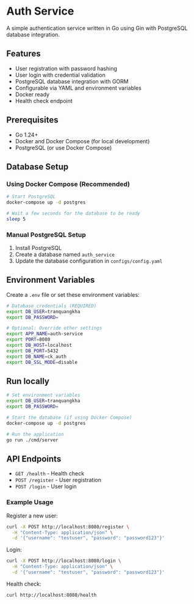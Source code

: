 # Auth Service

A simple authentication service written in Go using Gin with PostgreSQL database integration.

## Features
- User registration with password hashing
- User login with credential validation
- PostgreSQL database integration with GORM
- Configurable via YAML and environment variables
- Docker ready
- Health check endpoint

## Prerequisites
- Go 1.24+
- Docker and Docker Compose (for local development)
- PostgreSQL (or use Docker Compose)

## Database Setup

### Using Docker Compose (Recommended)
```bash
# Start PostgreSQL
docker-compose up -d postgres

# Wait a few seconds for the database to be ready
sleep 5
```

### Manual PostgreSQL Setup
1. Install PostgreSQL
2. Create a database named `auth_service`
3. Update the database configuration in `configs/config.yaml`

## Environment Variables

Create a `.env` file or set these environment variables:

```bash
# Database credentials (REQUIRED)
export DB_USER=tranquangkha
export DB_PASSWORD=

# Optional: Override other settings
export APP_NAME=auth-service
export PORT=8080
export DB_HOST=localhost
export DB_PORT=5432
export DB_NAME=ck_auth
export DB_SSL_MODE=disable
```

## Run locally
```bash
# Set environment variables
export DB_USER=tranquangkha
export DB_PASSWORD=

# Start the database (if using Docker Compose)
docker-compose up -d postgres

# Run the application
go run ./cmd/server
```

## API Endpoints

- `GET /health` - Health check
- `POST /register` - User registration
- `POST /login` - User login

### Example Usage

Register a new user:
```bash
curl -X POST http://localhost:8080/register \
  -H "Content-Type: application/json" \
  -d '{"username": "testuser", "password": "password123"}'
```

Login:
```bash
curl -X POST http://localhost:8080/login \
  -H "Content-Type: application/json" \
  -d '{"username": "testuser", "password": "password123"}'
```

Health check:
```bash
curl http://localhost:8080/health
```
